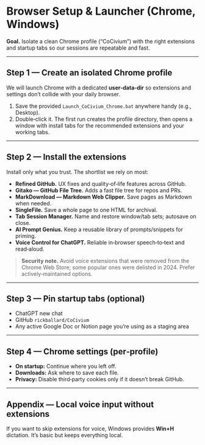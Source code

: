 # Browser Setup & Launcher (Chrome, Windows)

**Goal.**  Isolate a clean Chrome profile (“CoCivium”) with the right extensions and startup tabs so our sessions are repeatable and fast.  

---

## Step 1 — Create an isolated Chrome profile
We will launch Chrome with a dedicated **user‑data‑dir** so extensions and settings don’t collide with your daily browser.  

1. Save the provided `Launch_CoCivium_Chrome.bat` anywhere handy (e.g., Desktop).  
2. Double‑click it.  The first run creates the profile directory, then opens a window with install tabs for the recommended extensions and your working tabs.  

---

## Step 2 — Install the extensions
Install only what you trust.  The shortlist we rely on most:

- **Refined GitHub.**  UX fixes and quality‑of‑life features across GitHub.  
- **Gitako — GitHub File Tree.**  Adds a fast file tree for repos and PRs.  
- **MarkDownload — Markdown Web Clipper.**  Save pages as Markdown when needed.  
- **SingleFile.**  Save a whole page to one HTML for archival.  
- **Tab Session Manager.**  Name and restore window/tab sets; autosave on close.  
- **AI Prompt Genius.**  Keep a reusable library of prompts/snippets for priming.  
- **Voice Control for ChatGPT.**  Reliable in‑browser speech‑to‑text and read‑aloud.  

> **Security note.**  Avoid voice extensions that were removed from the Chrome Web Store; some popular ones were delisted in 2024.  Prefer actively‑maintained options.  

---

## Step 3 — Pin startup tabs (optional)
- ChatGPT new chat  
- GitHub `rickballard/CoCivium`  
- Any active Google Doc or Notion page you’re using as a staging area  

---

## Step 4 — Chrome settings (per‑profile)
- **On startup:** Continue where you left off.  
- **Downloads:** Ask where to save each file.  
- **Privacy:** Disable third‑party cookies only if it doesn’t break GitHub.  

---

## Appendix — Local voice input without extensions
If you want to skip extensions for voice, Windows provides **Win+H** dictation.  It’s basic but keeps everything local.  

